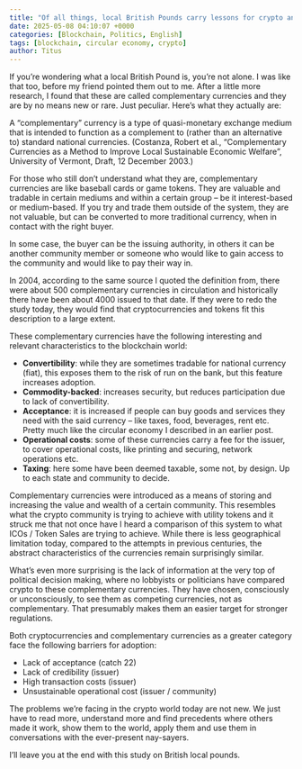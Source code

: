 ```yaml
---
title: "Of all things, local British Pounds carry lessons for crypto and the circular economy"
date: 2025-05-08 04:10:07 +0000
categories: [Blockchain, Politics, English]
tags: [blockchain, circular economy, crypto]
author: Titus
---
```


If you’re wondering what a local British Pound is, you’re not alone. I was like that too, before my friend pointed them out to me. After a little more research, I found that these are called complementary currencies and they are by no means new or rare. Just peculiar. Here’s what they actually are:

A “complementary” currency is a type of quasi-monetary exchange medium that is intended to function as a complement to (rather than an alternative to) standard national currencies. (Costanza, Robert et al., “Complementary Currencies as a Method to Improve Local Sustainable Economic Welfare”, University of Vermont, Draft, 12 December 2003.)

For those who still don’t understand what they are, complementary currencies are like baseball cards or game tokens. They are valuable and tradable in certain mediums and within a certain group – be it interest-based or medium-based. If you try and trade them outside of the system, they are not valuable, but can be converted to more traditional currency, when in contact with the right buyer.

In some case, the buyer can be the issuing authority, in others it can be another community member or someone who would like to gain access to the community and would like to pay their way in.

In 2004, according to the same source I quoted the definition from, there were about 500 complementary currencies in circulation and historically there have been about 4000 issued to that date. If they were to redo the study today, they would find that cryptocurrencies and tokens fit this description to a large extent.

These complementary currencies have the following interesting and relevant characteristics to the blockchain world:

- **Convertibility**: while they are sometimes tradable for national currency (fiat), this exposes them to the risk of run on the bank, but this feature increases adoption.
- **Commodity-backed**: increases security, but reduces participation due to lack of convertibility.
- **Acceptance**: it is increased if people can buy goods and services they need with the said currency – like taxes, food, beverages, rent etc. Pretty much like the circular economy I described in an earlier post.
- **Operational costs**: some of these currencies carry a fee for the issuer, to cover operational costs, like printing and securing, network operations etc.
- **Taxing**: here some have been deemed taxable, some not, by design. Up to each state and community to decide.

Complementary currencies were introduced as a means of storing and increasing the value and wealth of a certain community. This resembles what the crypto community is trying to achieve with utility tokens and it struck me that not once have I heard a comparison of this system to what ICOs / Token Sales are trying to achieve. While there is less geographical limitation today, compared to the attempts in previous centuries, the abstract characteristics of the currencies remain surprisingly similar.

What’s even more surprising is the lack of information at the very top of political decision making, where no lobbyists or politicians have compared crypto to these complementary currencies. They have chosen, consciously or unconsciously, to see them as competing currencies, not as complementary. That presumably makes them an easier target for stronger regulations.

Both cryptocurrencies and complementary currencies as a greater category face the following barriers for adoption:

- Lack of acceptance (catch 22)
- Lack of credibility (issuer)
- High transaction costs (issuer)
- Unsustainable operational cost (issuer / community)

The problems we’re facing in the crypto world today are not new. We just have to read more, understand more and find precedents where others made it work, show them to the world, apply them and use them in conversations with the ever-present nay-sayers.

I’ll leave you at the end with this study on British local pounds.
